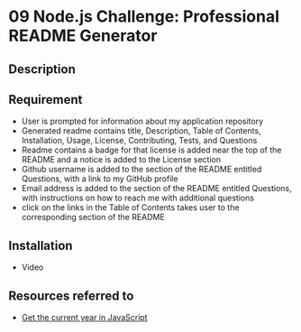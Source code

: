 # 09 Node.js Challenge: Professional README Generator

## Description

## Requirement
- User is prompted for information about my application repository
- Generated readme contains title, Description, Table of Contents, Installation, Usage, License, Contributing, Tests, and Questions
- Readme contains a badge for that license is added near the top of the README and a notice is added to the License section
- Github username is added to the section of the README entitled Questions, with a link to my GitHub profile
- Email address is added to the section of the README entitled Questions, with instructions on how to reach me with additional questions
- click on the links in the Table of Contents takes user to the corresponding section of the README


## Installation

- Video

## Resources referred to 

- [Get the current year in JavaScript](https://stackoverflow.com/questions/6002254/get-the-current-year-in-javascript)

